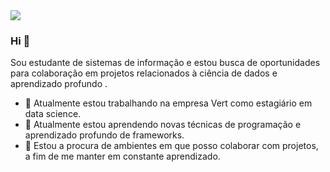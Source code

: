 <img src="https://github.com/pr2tik1/pr2tik1/blob/master/IMAGE-NAME">

### Hi 👋
Sou estudante de sistemas de informação e estou busca de oportunidades para colaboração em projetos relacionados à ciência de dados e aprendizado profundo . 
- 🔭 Atualmente estou trabalhando na empresa Vert como estagiário em data science.
- 🌱 Atualmente estou aprendendo novas técnicas de programação e aprendizado profundo de frameworks. 
- 🤝 Estou a procura de ambientes em que posso colaborar com projetos, a fim de me manter em constante aprendizado. 
